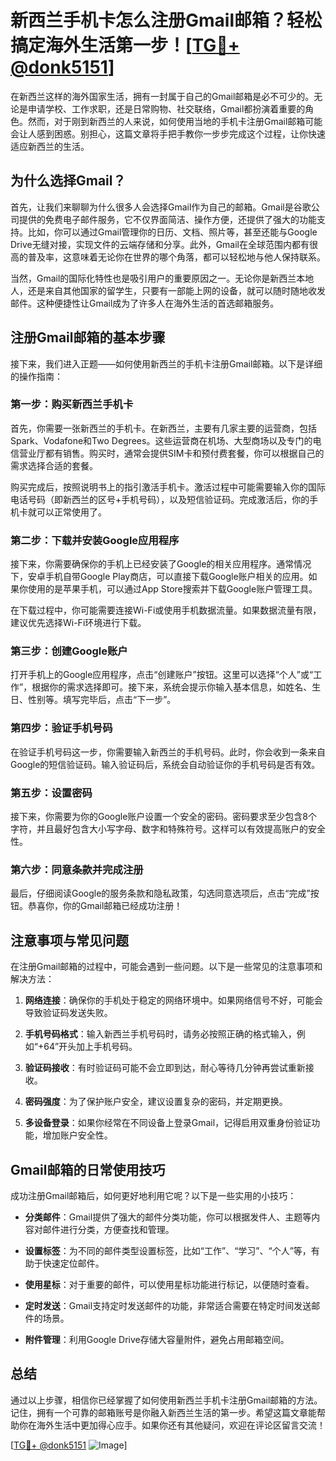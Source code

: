 # 新西兰手机卡怎么注册Gmail邮箱？轻松搞定海外生活第一步！[[TG💪+ @donk5151](https://t.me/s/donk5151)]

在新西兰这样的海外国家生活，拥有一封属于自己的Gmail邮箱是必不可少的。无论是申请学校、工作求职，还是日常购物、社交联络，Gmail都扮演着重要的角色。然而，对于刚到新西兰的人来说，如何使用当地的手机卡注册Gmail邮箱可能会让人感到困惑。别担心，这篇文章将手把手教你一步步完成这个过程，让你快速适应新西兰的生活。

## 为什么选择Gmail？

首先，让我们来聊聊为什么很多人会选择Gmail作为自己的邮箱。Gmail是谷歌公司提供的免费电子邮件服务，它不仅界面简洁、操作方便，还提供了强大的功能支持。比如，你可以通过Gmail管理你的日历、文档、照片等，甚至还能与Google Drive无缝对接，实现文件的云端存储和分享。此外，Gmail在全球范围内都有很高的普及率，这意味着无论你在世界的哪个角落，都可以轻松地与他人保持联系。

当然，Gmail的国际化特性也是吸引用户的重要原因之一。无论你是新西兰本地人，还是来自其他国家的留学生，只要有一部能上网的设备，就可以随时随地收发邮件。这种便捷性让Gmail成为了许多人在海外生活的首选邮箱服务。

## 注册Gmail邮箱的基本步骤

接下来，我们进入正题——如何使用新西兰的手机卡注册Gmail邮箱。以下是详细的操作指南：

### 第一步：购买新西兰手机卡

首先，你需要一张新西兰的手机卡。在新西兰，主要有几家主要的运营商，包括Spark、Vodafone和Two Degrees。这些运营商在机场、大型商场以及专门的电信营业厅都有销售。购买时，通常会提供SIM卡和预付费套餐，你可以根据自己的需求选择合适的套餐。

购买完成后，按照说明书上的指引激活手机卡。激活过程中可能需要输入你的国际电话号码（即新西兰的区号+手机号码），以及短信验证码。完成激活后，你的手机卡就可以正常使用了。

### 第二步：下载并安装Google应用程序

接下来，你需要确保你的手机上已经安装了Google的相关应用程序。通常情况下，安卓手机自带Google Play商店，可以直接下载Google账户相关的应用。如果你使用的是苹果手机，可以通过App Store搜索并下载Google账户管理工具。

在下载过程中，你可能需要连接Wi-Fi或使用手机数据流量。如果数据流量有限，建议优先选择Wi-Fi环境进行下载。

### 第三步：创建Google账户

打开手机上的Google应用程序，点击“创建账户”按钮。这里可以选择“个人”或“工作”，根据你的需求选择即可。接下来，系统会提示你输入基本信息，如姓名、生日、性别等。填写完毕后，点击“下一步”。

### 第四步：验证手机号码

在验证手机号码这一步，你需要输入新西兰的手机号码。此时，你会收到一条来自Google的短信验证码。输入验证码后，系统会自动验证你的手机号码是否有效。

### 第五步：设置密码

接下来，你需要为你的Google账户设置一个安全的密码。密码要求至少包含8个字符，并且最好包含大小写字母、数字和特殊符号。这样可以有效提高账户的安全性。

### 第六步：同意条款并完成注册

最后，仔细阅读Google的服务条款和隐私政策，勾选同意选项后，点击“完成”按钮。恭喜你，你的Gmail邮箱已经成功注册！

## 注意事项与常见问题

在注册Gmail邮箱的过程中，可能会遇到一些问题。以下是一些常见的注意事项和解决方法：

1. **网络连接**：确保你的手机处于稳定的网络环境中。如果网络信号不好，可能会导致验证码发送失败。
   
2. **手机号码格式**：输入新西兰手机号码时，请务必按照正确的格式输入，例如“+64”开头加上手机号码。

3. **验证码接收**：有时验证码可能不会立即到达，耐心等待几分钟再尝试重新接收。

4. **密码强度**：为了保护账户安全，建议设置复杂的密码，并定期更换。

5. **多设备登录**：如果你经常在不同设备上登录Gmail，记得启用双重身份验证功能，增加账户安全性。

## Gmail邮箱的日常使用技巧

成功注册Gmail邮箱后，如何更好地利用它呢？以下是一些实用的小技巧：

- **分类邮件**：Gmail提供了强大的邮件分类功能，你可以根据发件人、主题等内容对邮件进行分类，方便查找和管理。
  
- **设置标签**：为不同的邮件类型设置标签，比如“工作”、“学习”、“个人”等，有助于快速定位邮件。

- **使用星标**：对于重要的邮件，可以使用星标功能进行标记，以便随时查看。

- **定时发送**：Gmail支持定时发送邮件的功能，非常适合需要在特定时间发送邮件的场景。

- **附件管理**：利用Google Drive存储大容量附件，避免占用邮箱空间。

## 总结

通过以上步骤，相信你已经掌握了如何使用新西兰手机卡注册Gmail邮箱的方法。记住，拥有一个可靠的邮箱账号是你融入新西兰生活的第一步。希望这篇文章能帮助你在海外生活中更加得心应手。如果你还有其他疑问，欢迎在评论区留言交流！

[[TG💪+ @donk5151](https://t.me/s/donk5151) ![Image](https://i.postimg.cc/rwNCRYN7/Snipaste-2025-04-30-17-27-05.png)]